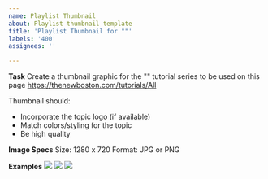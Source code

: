 ```yaml
---
name: Playlist Thumbnail
about: Playlist thumbnail template
title: 'Playlist Thumbnail for ""'
labels: '400'
assignees: ''

---
```


**Task**
Create a thumbnail graphic for the "" tutorial series to be used on this page https://thenewboston.com/tutorials/All

Thumbnail should:
- Incorporate the topic logo (if available)
- Match colors/styling for the topic
- Be high quality

**Image Specs**
Size: 1280 x 720
Format: JPG or PNG

**Examples**
![](https://i.imgur.com/5aDrcya.png)
![](https://i.imgur.com/Nm0S2Oe.jpg)
![](https://i.imgur.com/zpr5cU8.jpg])
